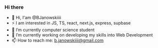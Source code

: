 ### Hi there     
- 💞️ Hi, I'am @BJanowskiiii
- ⚡ I am interested in JS, TS, react, next.js, express, supbase
- 🔭 I’m currently computer science student
- 🌱 I’m currently working on developing my skills into Web Development
- 📫 How to reach me: b.janowskiiii@gmail.com
      

<!--
**BJanowskiiii/BJanowskiiii** is a ✨ _special_ ✨ repository because its `README.md` (this file) appears on your GitHub profile.
****
- Hi, I'am @BJanowskiiii
- ⚡ I am interested in JS, TS, react, next.js, express, supbase
- 🔭 I’m currently computer science student
- 🌱 I’m currently working on developing my skills into Web Development
- 📫 How to reach me: b.janowskiiii@gmail.com
-->
